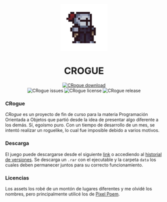 <div align=center>
	<img src="icon.png" width="150" height="150" alt="Tasky logo">
	<br>
	<h1 style="font-size:30px">CROGUE</h1>
	<a href="https://github.com/falseme/CRogue/releases/tag/v-0.1-alpha">
		<img src="https://img.shields.io/badge/crogue-download-informational?style=for-the-badge&logo=DocuSign&logoColor=fff" alt="CRogue download">
	</a>
	<br>
	<img src="https://img.shields.io/github/issues/falseme/CRogue?style=for-the-badge&label=issues" alt="CRogue issues">
	<img src="https://img.shields.io/github/license/falseme/CRogue?style=for-the-badge" alt="CRogue license">
	<img src="https://img.shields.io/github/v/tag/falseme/CRogue?style=for-the-badge&label=version" alt="CRogue release">
</div>

### CRogue

*CRogue* es un proyecto de fin de curso para la materia Programación Orientada a Objetos que partió desde la idea de presentar algo diferente a los demás. Sí, egoísmo puro. Con un tiempo de desarrollo de un mes, se intentó realizar un roguelike, lo cual fue imposible debido a varios motivos.

### Descarga

El juego puede descargarse desde el siguiente [link](https://github.com/falseme/CRogue/releases/tag/v-0.1-alpha) o accediendo al [historial de versiones](https://github.com/falseme/CRogue/releases).
Se descarga un `.rar` con el ejecutable y la carpeta `data` los cuales deben permanecer juntos para su correcto funcionamiento.

### Licencias

Los assets los robé de un montón de lugares diferentes y me olvidé los nombres, pero principalmente utilicé los de [Pixel Poem](https://pixel-poem.itch.io/dungeon-assetpuck).
